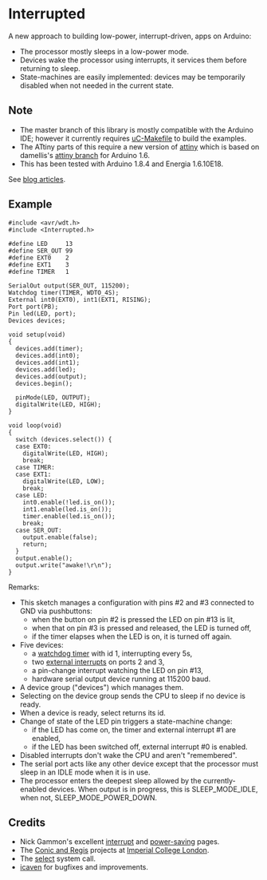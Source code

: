 Interrupted
===========

A new approach to building low-power, interrupt-driven, apps on Arduino:
* The processor mostly sleeps in a low-power mode.
* Devices wake the processor using interrupts, it services them before returning to sleep.
* State-machines are easily implemented: devices may be temporarily disabled 
  when not needed in the current state.
  
Note
----
* The master branch of this library is mostly compatible with the Arduino IDE;
however it currently requires 
[uC-Makefile](https://github.com/jscrane/uC-Makefile) to build the examples.
* The ATtiny parts of this require a new version of [attiny](https://github.com/jscrane/attiny) which is based on damellis's [attiny branch](https://github.com/damellis/attiny/tree/ide-1.6.x) for Arduino 1.6.
* This has been tested with Arduino 1.8.4 and Energia 1.6.10E18.

See [blog articles](http://programmablehardware.blogspot.ie/search/label/interrupted).

Example
-------

    #include <avr/wdt.h>
    #include <Interrupted.h>

    #define LED     13
    #define SER_OUT 99
    #define EXT0    2
    #define EXT1    3
    #define TIMER   1

    SerialOut output(SER_OUT, 115200);
    Watchdog timer(TIMER, WDTO_4S);
    External int0(EXT0), int1(EXT1, RISING);
    Port port(PB);
    Pin led(LED, port);
    Devices devices;
    
    void setup(void)
    {
      devices.add(timer);
      devices.add(int0);
      devices.add(int1);
      devices.add(led);
      devices.add(output);
      devices.begin();
    	 
      pinMode(LED, OUTPUT);
      digitalWrite(LED, HIGH);
    }
    
    void loop(void)
    {
      switch (devices.select()) {
      case EXT0:
        digitalWrite(LED, HIGH);
        break;
      case TIMER:
      case EXT1:
        digitalWrite(LED, LOW);
        break;
      case LED:
        int0.enable(!led.is_on());
        int1.enable(led.is_on());
        timer.enable(led.is_on());
        break;
      case SER_OUT:
        output.enable(false);
        return;
      }
      output.enable();
      output.write("awake!\r\n");
    }

Remarks:
* This sketch manages a configuration with pins #2 and #3 connected to GND via 
pushbuttons:
  - when the button on pin #2 is pressed the LED on pin #13 is lit,
  - when that on pin #3 is pressed and released, the LED is turned off,
  - if the timer elapses when the LED is on, it is turned off again.
* Five devices: 
  - a [watchdog timer](http://evothings.com/watchdog-timers-how-to-reduce-power-usage-in-your-arduino-projects/) with id 1, interrupting every 5s,
  - two [external interrupts](http://gonium.net/md/2006/12/20/handling-external-interrupts-with-arduino/) on ports 2 and 3,
  - a pin-change interrupt watching the LED on pin #13,
  - hardware serial output device running at 115200 baud.
* A device group ("devices") which manages them.
* Selecting on the device group sends the CPU to sleep if no device is ready.
* When a device is ready, select returns its id.
* Change of state of the LED pin triggers a state-machine change: 
  - if the LED has come on, the timer and external interrupt #1 are enabled, 
  - if the LED has been switched off, external interrupt #0 is enabled.
* Disabled interrupts don't wake the CPU and aren't "remembered".
* The serial port acts like any other device except that the processor 
must sleep in an IDLE mode when it is in use.
* The processor enters the deepest sleep allowed by the currently-enabled 
devices. When output is in progress, this is SLEEP_MODE_IDLE, when not,
SLEEP_MODE_POWER_DOWN.

Credits
-------
* Nick Gammon's excellent [interrupt](http://gammon.com.au/interrupts)
  and [power-saving](http://www.gammon.com.au/forum/?id=11497) pages.
* The [Conic and Regis](http://www-dse.doc.ic.ac.uk/cgi-bin/moin.cgi/Research) 
projects at [Imperial College London](http://wp.doc.ic.ac.uk/dse/).
* The [select](http://unixhelp.ed.ac.uk/CGI/man-cgi?select+2) system call.
* [icaven](https://github.com/icaven) for bugfixes and improvements.

